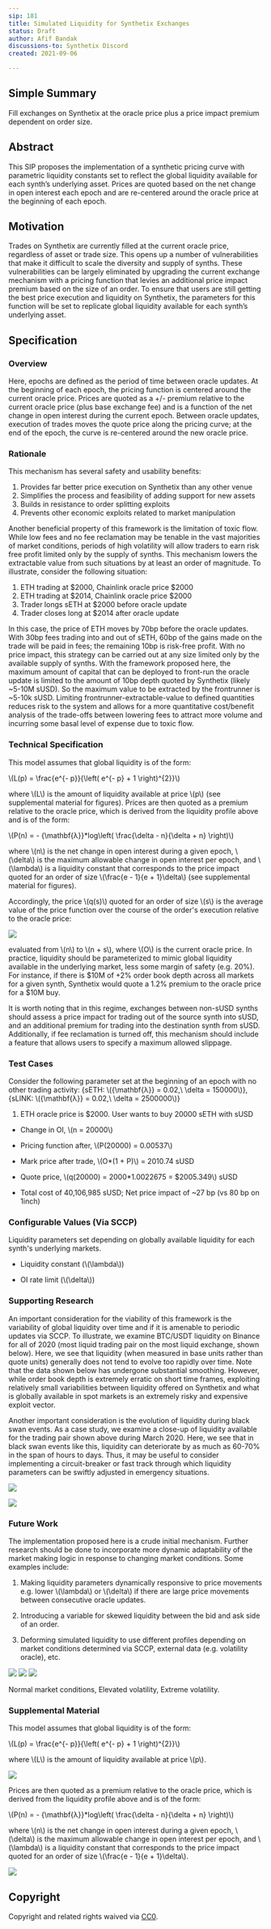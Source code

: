 ```yaml
---
sip: 181
title: Simulated Liquidity for Synthetix Exchanges
status: Draft
author: Afif Bandak
discussions-to: Synthetix Discord
created: 2021-09-06

---
```


## Simple Summary
<!--"If you can't explain it simply, you don't understand it well enough." Simply describe the outcome the proposed changes intends to achieve. This should be non-technical and accessible to a casual community member.-->
Fill exchanges on Synthetix at the oracle price plus a price impact premium dependent on order size. 

## Abstract
<!--A short (~200 word) description of the proposed change, the abstract should clearly describe the proposed change. This is what *will* be done if the SIP is implemented, not *why* it should be done or *how* it will be done. If the SIP proposes deploying a new contract, write, "we propose to deploy a new contract that will do x".-->
This SIP proposes the implementation of a synthetic pricing curve with parametric liquidity constants set to reflect the global liquidity available for each synth’s underlying asset. Prices are quoted based on the net change in open interest each epoch and are re-centered around the oracle price at the beginning of each epoch. 

## Motivation
<!--This is the problem statement. This is the *why* of the SIP. It should clearly explain *why* the current state of the protocol is inadequate.  It is critical that you explain *why* the change is needed, if the SIP proposes changing how something is calculated, you must address *why* the current calculation is innaccurate or wrong. This is not the place to describe how the SIP will address the issue!-->

Trades on Synthetix are currently filled at the current oracle price, regardless of asset or trade size. This opens up a number of vulnerabilities that make it difficult to scale the diversity and supply of synths. These vulnerabilities can be largely eliminated by upgrading the current exchange mechanism with a pricing function that levies an additional price impact premium based on the size of an order. To ensure that users are still getting the best price execution and liquidity on Synthetix, the parameters for this function will be set to replicate global liquidity available for each synth’s underlying asset. 


## Specification
<!--The specification should describe the syntax and semantics of any new feature, there are five sections
1. Overview
2. Rationale
3. Technical Specification
4. Test Cases
5. Configurable Values
-->

### Overview
<!--This is a high level overview of *how* the SIP will solve the problem. The overview should clearly describe how the new feature will be implemented.-->
Here, epochs are defined as the period of time between oracle updates. At the beginning of each epoch, the pricing function is centered around the current oracle price. Prices are quoted as a +/- premium relative to the current oracle price (plus base exchange fee) and is a function of the net change in open interest during the current epoch. Between oracle updates, execution of trades moves the quote price along the pricing curve; at the end of the epoch, the curve is re-centered around the new oracle price.  

### Rationale
<!--This is where you explain the reasoning behind how you propose to solve the problem. Why did you propose to implement the change in this way, what were the considerations and trade-offs. The rationale fleshes out what motivated the design and why particular design decisions were made. It should describe alternate designs that were considered and related work. The rationale may also provide evidence of consensus within the community, and should discuss important objections or concerns raised during discussion.-->

This mechanism has several safety and usability benefits:

 1. Provides far better price execution on Synthetix than any other venue 
 2. Simplifies the process and feasibility of adding support for new assets
 3. Builds in resistance to order splitting exploits
 4. Prevents other economic exploits related to market manipulation

Another beneficial property of this framework is the limitation of toxic flow. While low fees and no fee reclamation may be tenable in the vast majorities of market conditions, periods of high volatility will allow traders to earn risk free profit limited only by the supply of synths. This mechanism lowers the extractable value from such situations by at least an order of magnitude. To illustrate, consider the following situation:

 1. ETH trading at $2000, Chainlink oracle price $2000
 2. ETH trading at $2014, Chainlink oracle price $2000
 3. Trader longs sETH at $2000 before oracle update
 4. Trader closes long at $2014 after oracle update

In this case, the price of ETH moves by 70bp before the oracle updates. With 30bp fees trading into and out of sETH, 60bp of the gains made on the trade will be paid in fees; the remaining 10bp is risk-free profit. With no price impact, this strategy can be carried out at any size limited only by the available supply of synths. With the framework proposed here, the maximum amount of capital that can be deployed to front-run the oracle update is limited to the amount of 10bp depth quoted by Synthetix (likely ~5-10M sUSD). So the maximum value to be extracted by the frontrunner is ~5-10k sUSD. Limiting frontrunner-extractable-value to defined quantities reduces risk to the system and allows for a more quantitative cost/benefit analysis of the trade-offs between lowering fees to attract more volume and incurring some basal level of expense due to toxic flow. 

### Technical Specification
<!--The technical specification should outline the public API of the changes proposed. That is, changes to any of the interfaces Synthetix currently exposes or the creations of new ones.-->
This model assumes that global liquidity is of the form:

\\(L(p) = \frac{e^{- p}}{\left( e^{- p} + 1 \right)^{2}}\\)

where \\(L\\) is the amount of liquidity available at price \\(p\\) (see
supplemental material for figures). Prices are then quoted as a premium
relative to the oracle price, which is derived from the liquidity
profile above and is of the form:

\\(P(n) = - {\mathbf{λ}}*log\left( \frac{\delta - n}{\delta + n} \right)\\\)

where \\(n\\) is the net change in open interest during a given epoch,
\\(\delta\\) is the maximum allowable change in open interest per epoch, and
\\(\lambda\\) is a liquidity constant that corresponds to the price impact
quoted for an order of size \\(\frac{e - 1}{e + 1}\delta\\) (see
supplemental material for figures).

Accordingly, the price \\(q(s)\\) quoted for an order of size \\(s\\) is the
average value of the price function over the course of the order's
execution relative to the oracle price:

![](assets/sip-181/image4.png)

evaluated from \\(n\\) to \\(n + s\\), where \\(O\\) is the current oracle price. In
practice, liquidity should be parameterized to mimic global liquidity
available in the underlying market, less some margin of safety (e.g.
20%). For instance, if there is $10M of +2% order book depth across all
markets for a given synth, Synthetix would quote a 1.2% premium to the
oracle price for a $10M buy.

It is worth noting that in this regime, exchanges between non-sUSD
synths should assess a price impact for trading out of the source synth
into sUSD, and an additional premium for trading into the destination
synth from sUSD. Additionally, if fee reclamation is turned off, this
mechanism should include a feature that allows users to specify a
maximum allowed slippage.


### Test Cases
<!--Test cases for an implementation are mandatory for SIPs but can be included with the implementation..-->
Consider the following parameter set at the beginning of an epoch with
no other trading activity:
{sETH: \\({\mathbf{λ}} = 0.02,\ \delta = 150000\\)},
{sLINK: \\({\mathbf{λ}} = 0.02,\ \delta = 2500000\\)}

1.  ETH oracle price is $2000. User wants to buy 20000 sETH with sUSD

-   Change in OI, \\(n = 20000\\)

-   Pricing function after, \\(P(20000) = 0.00537\\)

-   Mark price after trade, \\(O*(1 + P)\\) = 2010.74 sUSD

-   Quote price, \\(q(20000) = 2000*1.0022675 = \$2005.349\\) sUSD

-   Total cost of 40,106,985 sUSD; Net price impact of ~27 bp (vs 80 bp on 1inch)

### Configurable Values (Via SCCP)
<!--Please list all values configurable via SCCP under this implementation.-->
Liquidity parameters set depending on globally available liquidity for
each synth's underlying markets.

-   Liquidity constant (\\(\lambda\\))

-   OI rate limit (\\(\delta\\))

### Supporting Research

An important consideration for the viability of this framework is the
variability of global liquidity over time and if it is amenable to
periodic updates via SCCP. To illustrate, we examine BTC/USDT liquidity
on Binance for all of 2020 (most liquid trading pair on the most liquid
exchange, shown below). Here, we see that liquidity (when measured in
base units rather than quote units) generally does not tend to evolve
too rapidly over time. Note that the data shown below has undergone
substantial smoothing. However, while order book depth is extremely
erratic on short time frames, exploiting relatively small variabilities
between liquidity offered on Synthetix and what is globally available in
spot markets is an extremely risky and expensive exploit vector.

Another important consideration is the evolution of liquidity during
black swan events. As a case study, we examine a close-up of liquidity
available for the trading pair shown above during March 2020. Here, we
see that in black swan events like this, liquidity can deteriorate by as
much as 60-70% in the span of hours to days. Thus, it may be useful to
consider implementing a circuit-breaker or fast track through which
liquidity parameters can be swiftly adjusted in emergency situations.

![](assets/sip-181/image3.png)

![](assets/sip-181/image5.png)

### Future Work

The implementation proposed here is a crude initial mechanism. Further
research should be done to incorporate more dynamic adaptability of the
market making logic in response to changing market conditions. Some
examples include:

1.  Making liquidity parameters dynamically responsive to price
    movements e.g. lower \\(\lambda\\) or \\(\delta\\) if there are large
    price movements between consecutive oracle updates.

2.  Introducing a variable for skewed liquidity between the bid and ask
    side of an order.

3.  Deforming simulated liquidity to use different profiles depending on
    market conditions determined via SCCP, external data (e.g.
    volatility oracle), etc.

![](assets/sip-181/image2.png)
![](assets/sip-181/image1.png)
![](assets/sip-181/image6.png)

Normal market conditions, Elevated volatility, Extreme volatility.
### Supplemental Material

This model assumes that global liquidity is of the form:

\\(L(p) = \frac{e^{- p}}{\left( e^{- p} + 1 \right)^{2}}\\)

where \\(L\\) is the amount of liquidity available at price \\(p\\).

![](assets/sip-181/image8.png)

Prices are then quoted as a premium relative to the oracle price, which
is derived from the liquidity profile above and is of the form:

\\(P(n) = - {\mathbf{λ}}*log\left( \frac{\delta - n}{\delta + n} \right)\\\)

where \\(n\\) is the net change in open interest during a given epoch,
\\(\delta\\) is the maximum allowable change in open interest per epoch, and
\\(\lambda\\) is a liquidity constant that corresponds to the price impact
quoted for an order of size \\(\frac{e - 1}{e + 1}\delta\\).

![](assets/sip-181/image7.png)

## Copyright
Copyright and related rights waived via [CC0](https://creativecommons.org/publicdomain/zero/1.0/).
